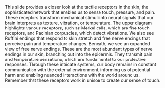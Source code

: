 This slide provides a closer look at the tactile receptors in the skin, the sophisticated network that enables us to sense touch, pressure, and pain. These receptors transform mechanical stimuli into neural signals that our brain interprets as texture, vibration, or temperature.
The upper diagram highlights various receptors, such as Merkel cells, which are fine touch receptors, and Pacinian corpuscles, which detect vibrations. We also see Ruffini endings that respond to skin stretch and free nerve endings that perceive pain and temperature changes.
Beneath, we see an expanded view of free nerve endings. These are the most abundant types of nerve endings in our skin, branching out into the epidermis. They transmit pain and temperature sensations, which are fundamental to our protective responses.
Through these intricate systems, our body remains in constant communication with the external environment, informing us of potential harm and enabling nuanced interactions with the world around us.
Remember that these receptors work in unison to create our sense of touch. 